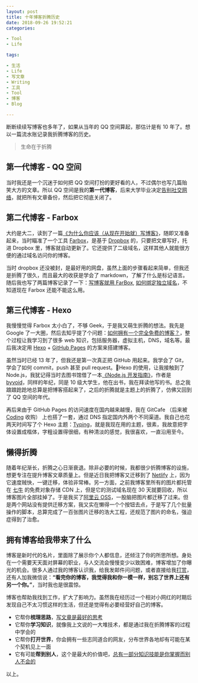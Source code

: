 ```yaml
---
layout: post
title: 十年博客折腾历史
date: 2018-09-26 19:52:21
categories:

- Tool
- Life

tags:

- 生活
- Life
- 写文章
- Writing
- 工具
- Tool
- 博客
- Blog

---
```


断断续续写博客也多年了，如果从当年的 QQ 空间算起，那估计是有 10 年了。想以一篇流水账记录我折腾博客的历史。

> 生命在于折腾

## 第一代博客 - QQ 空间

当时我还是一个沉迷于如何把 QQ 空间打扮的更好看的人，不过偶尔也写几篇贻笑大方的文章。所以 QQ 空间是我的**第一代博客**，后来大学毕业决定[告别社交网络](https://geekplux.com/2014/08/02/farewell_social_network)，就把所有文章备份，然后把它彻底关闭了。

## 第二代博客 - Farbox

大约是大二，读到了一篇[《为什么你应该（从现在开始就）写博客》](http://mindhacks.cn/2009/02/15/why-you-should-start-blogging-now/)，随即又准备起来，当时瞄准了一个工具 [Farbox](http://www.farbox.com/)，是基于 [Dropbox](https://www.dropbox.com/) 的，只要把文章写好，托进 Dropbox 里，博客就自动更新了。它还提供了二级域名，这样其他人就能很方便的通过域名访问你的博客。

当时 dropbox 还没被封，是最好用的网盘，虽然上面的步骤看起来简单，但我还是折腾了很久，而且最大的收获是学会了 markdown，了解了什么是标记语言。随后我也写了两篇博客记录了一下：[写博客就用 FarBox](https://geekplux.com/2013/08/08/write_blog_by_farbox), [如何绑定独立域名](https://geekplux.com/2013/08/10/bind_domain)，不知道现在 Farbox 还能不能这么用。

## 第三代博客 - Hexo

我慢慢觉得 Farbox 太小白了，不够 Geek，于是我又萌生折腾的想法。我先是 Google 了一大圈，然后去知乎提了个问题：[如何拥有一个完全免费的博客？](https://www.zhihu.com/question/20688782)，整个过程让我学习到了很多 web 知识，包括服务器，虚拟主机，DNS，域名等。最后我决定用 [Hexo](https://hexo.io/zh-cn/) + [GitHub Pages](https://pages.github.com/) 的方案来搭建博客。

虽然当时已经 13 年了，但我还是第一次真正把 GitHub 用起来。我学会了 Git，学会了如何 commit，push 甚至 pull request。Hexo 的使用，让我接触到了 Node.js，我犹记得当时去图书馆借了一本[《Node.js 开发指南》](https://book.douban.com/subject/10789820/)，作者是 [byvoid](https://www.byvoid.com/)，同样的年纪，同是 10 级大学生，他在出书，我在拜读他写的书。总之我踉踉跄跄地总算是把博客搭起来了，之后的折腾就是主题上的折腾了，仿佛又回到了 QQ 空间的年代。

再后来由于 GitHub Pages 的访问速度在国内越来越慢，我在 GitCafe （后来被 [Coding](https://coding.net/) 收购） 上也搭了一套，通过 DNS 指定国内外两个不同渠道。我自己也花两天时间写了个 Hexo 主题：[Typing](https://github.com/geekplux/hexo-theme-typing)，就是我现在用的主题，很素，我故意把字体设置成楷体，字粗设置得很细，有种清淡的感觉，我很喜欢，一直沿用至今。

## 懒得折腾

随着年纪渐长，折腾之心日渐衰退。除非必要的时候，我都很少折腾博客的设施，想更专注在提升博客文章质量上。但是近日我把博客又迁移到了 [Netlify](https://www.netlify.com/) 上，因为它速度贼快，一键迁移，体验非常棒。另一方面，之前我博客里所有的图片都托管在 [七牛](https://www.qiniu.com/) 的免费对象存储 CDN 上，但是它的测试域名现在 30 天就要回收，所以博客图片全部挂掉了。于是我买了[阿里云 OSS](https://www.aliyun.com/product/oss)，一股脑把图片都迁移了过来。但是两个网站没有提供迁移方案，我又实在懒得一个个按钮去点，于是写了几个批量操作的脚本，总算完成了一百张图片迁移的浩大工程，还规范了图片的命名，强迫症得到了治愈。

## 拥有博客给我带来了什么

博客是新时代的名片，里面除了展示你个人都信息，还倾注了你的所思所想。身处在一个需要天天面对屏幕的职业，与人交流会慢慢变少以致困难，博客增加了你曝光的机会。很多人通过我的博客认识我，给我发邮件问问题，或者直接给我[打赏](https://donate.geekplux.com/)，还有人加我微信说：**“看完你的博客，我觉得我和你一模一样，别忘了世界上还有另一个你。”**，当时我也是很震惊。

博客也帮助我找到工作，扩大了影响力。虽然我在经历过一个相对小网红的时期后发现自己不太习惯这样的生活，但还是觉得有必要经营好自己的博客。

- 它帮你**梳理思路**，[写文章是最好的思考](https://geekplux.com/2015/10/27/why-those-who-write-great-articles-is-so-powerful)
- 它帮你**学习知识**，就像我上文说的一大堆技术，都是通过我在折腾博客的过程中学会的
- 它帮你**打开世界**，你会拥有一些志同道合的网友，分布世界各地却有可能在某个契机见上一面
- 它有可能**帮到别人**，这个是最大的价值吧，[总有一部分知识技能是你掌握而别人不会的](https://geekplux.com/2017/01/14/the-ways-to-get-information)

以上。
